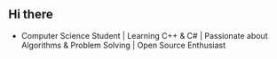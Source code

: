 ## Hi there 
* Computer Science Student | Learning C++ & C# | Passionate about Algorithms & Problem Solving | Open Source Enthusiast
